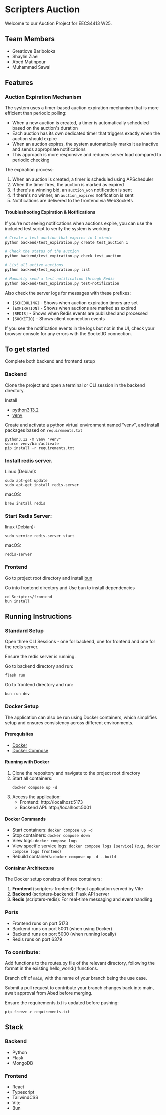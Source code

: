 # Scripters Auction
Welcome to our Auction Project for EECS4413 W25.

## Team Members
- Greatlove Bariboloka
- Shaylin Ziaei
- Abed Matinpour
- Muhammad Sawal

## Features

### Auction Expiration Mechanism
The system uses a timer-based auction expiration mechanism that is more efficient than periodic polling:

- When a new auction is created, a timer is automatically scheduled based on the auction's duration
- Each auction has its own dedicated timer that triggers exactly when the auction should expire
- When an auction expires, the system automatically marks it as inactive and sends appropriate notifications
- This approach is more responsive and reduces server load compared to periodic checking

The expiration process:
1. When an auction is created, a timer is scheduled using APScheduler
2. When the timer fires, the auction is marked as expired
3. If there's a winning bid, an `auction_won` notification is sent
4. If there's no winner, an `auction_expired` notification is sent
5. Notifications are delivered to the frontend via WebSockets

#### Troubleshooting Expiration & Notifications

If you're not seeing notifications when auctions expire, you can use the included test script to verify the system is working:

```bash
# Create a test auction that expires in 1 minute
python backend/test_expiration.py create test_auction 1

# Check the status of the auction
python backend/test_expiration.py check test_auction

# List all active auctions
python backend/test_expiration.py list

# Manually send a test notification through Redis
python backend/test_expiration.py test-notification
```

Also check the server logs for messages with these prefixes:
- `[SCHEDULING]` - Shows when auction expiration timers are set
- `[EXPIRATION]` - Shows when auctions are marked as expired
- `[REDIS]` - Shows when Redis events are published and processed
- `[SOCKETIO]` - Shows client connection events

If you see the notification events in the logs but not in the UI, check your browser console for any errors with the SocketIO connection.

## To get started
Complete both backend and frontend setup

### Backend
Clone the project and open a terminal or CLI session in the backend directory.

Install

- [python3.13.2](https://www.python.org/downloads/release/python-3132/)
- [venv](https://realpython.com/python-virtual-environments-a-primer/)

Create and activate a python virtual environment named "venv", and install packages based on `requirements.txt`

```
python3.12 -m venv "venv"
source venv/bin/activate
pip install -r requirements.txt
```

### Install [redis](https://redis.io/docs/latest/operate/oss_and_stack/install/install-redis/install-redis-on-mac-os/) server.
Linux (Debian):
```
sudo apt-get update
sudo apt-get install redis-server
```

macOS:
```
brew install redis
```

### Start Redis Server:
linux (Debian):
```
sudo service redis-server start
```

macOS:
```
redis-server
```

### Frontend
Go to project root directory and install [bun](https://bun.sh/docs/installation)

Go into frontend directory and Use bun to install dependencies

```
cd Scripters/frontend
bun install
```

## Running Instructions

### Standard Setup
Open three CLI Sessions - one for backend, one for frontend and one for the redis server.

Ensure the redis server is running.

Go to backend directory and run:

`flask run`

Go to frontend directory and run:

`bun run dev`

### Docker Setup
The application can also be run using Docker containers, which simplifies setup and ensures consistency across different environments.

#### Prerequisites
- [Docker](https://docs.docker.com/get-docker/)
- [Docker Compose](https://docs.docker.com/compose/install/)

#### Running with Docker
1. Clone the repository and navigate to the project root directory
2. Start all containers:
   ```
   docker compose up -d
   ```
3. Access the application:
   - Frontend: http://localhost:5173
   - Backend API: http://localhost:5001

#### Docker Commands
- Start containers: `docker compose up -d`
- Stop containers: `docker compose down`
- View logs: `docker compose logs`
- View specific service logs: `docker compose logs [service]` (e.g., `docker compose logs frontend`)
- Rebuild containers: `docker compose up -d --build`

#### Container Architecture
The Docker setup consists of three containers:
1. **Frontend** (scripters-frontend): React application served by Vite
2. **Backend** (scripters-backend): Flask API server
3. **Redis** (scripters-redis): For real-time messaging and event handling

### Ports
- Frontend runs on port 5173
- Backend runs on port 5001 (when using Docker)
- Backend runs on port 5000 (when running locally)
- Redis runs on port 6379


### To contribute:
Add functions to the routes.py file of the relevant directory, following the format in the existing hello_world() functions.

Branch off of `main`, with the name of your branch being the use case.

Submit a pull request to contribute your branch changes back into main, await approval from Abed before merging.

Ensure the requirements.txt is updated before pushing:

```
pip freeze > requirements.txt
```

## Stack
### Backend
- Python
- Flask 
- MongoDB

### Frontend
- React
- Typescript
- TailwindCSS
- Vite
- Bun
